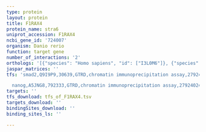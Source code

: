 ```yaml
---
type: protein
layout: protein
title: F1RAX4
protein_name: stra6
uniprot_accession: F1RAX4
ncbi_gene_id: '724007'
organism: Danio rerio
function: target gene
number_of_interactions: '2'
orthologs: '[{"species": "Homo sapiens", "id": ["I3L0M6"]}, {"species": "Mus musculus", "id": ["<a href=\"/protein/a0a0r4j115\">A0A0R4J115</a>"]}, {"species": "Rattus norvegicus", "id": ["A0A0H2UHG6"]}]'
jaspar_matrices: ''
tfs: 'smad2,Q9I9P9,30639,GTRD,chromatin immunoprecipitation assay,27924024%5Buid%5D,No

  nanog,A5JNG8,792333,GTRD,chromatin immunoprecipitation assay,27924024%5Buid%5D,No'
targets: ''
tfs_download: tfs_of_F1RAX4.tsv
targets_download: ''
bindingSites_download: ''
binding_sites_ls: ''

---
```

